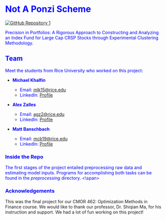 # <span style="color:blue">Not A Ponzi Scheme</span>
[![GitHub Repository 1](https://img.shields.io/badge/GitHub-Explore%20the%20Code-blue?logo=github)](https://github.com/michael-khalfin/notAPonziScheme)

<span style="color:blue">Precision in Portfolios: A Rigorous Approach to Constructing and Analyzing an Index Fund for Large Cap CRSP Stocks through Experimental Clustering Methodology.</span>

## <span style="color:blue">Team</span>

<span style="color:blue">Meet the students from Rice University who worked on this project:</span>

- <span style="color:blue">**Michael Khalfin**</span>
  - <span style="color:blue">Email: [mlk15@rice.edu](mailto:mlk15@rice.edu)</span>
  - <span style="color:blue">LinkedIn: [Profile](https://www.linkedin.com/in/michael-khalfin-87551b20b/)</span>

- <span style="color:blue">**Alex Zalles**</span>
  - <span style="color:blue">Email: [agz2@rice.edu](mailto:agz2@rice.edu)</span>
  - <span style="color:blue">LinkedIn: [Profile](https://www.linkedin.com/in/alex-zalles-620763250/)</span>

- <span style="color:blue">**Matt Banschbach**</span>
  - <span style="color:blue">Email: [mcb19@rice.edu](mailto:mcb19@rice.edu)</span>
  - <span style="color:blue">LinkedIn: [Profile](https://www.linkedin.com/in/matthewbanschbach/)</span>

### <span style="color:blue">Inside the Repo </span>

<span style="color:blue"> The first stages of the project entailed preprocessing raw data and estimating model inputs. Programs for accomplishing both tasks can be found in the *preprocessing* directory. <\span>



  ### <span style="color:blue">Acknowledgements </span>
This was the final project for our CMOR 462: Optimization Methods in Finance course. We would like to thank our professor, Dr. Shiqian Ma, for his instruction and support. We had a lot of fun working on this project!
